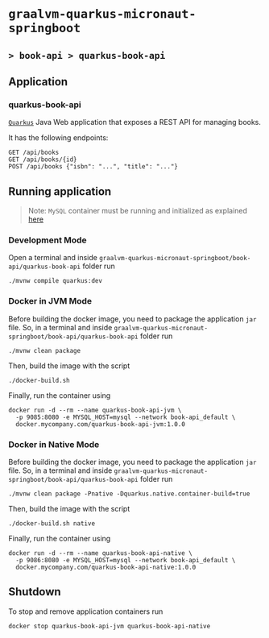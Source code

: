 # `graalvm-quarkus-micronaut-springboot`
## `> book-api > quarkus-book-api`

## Application

### quarkus-book-api

[`Quarkus`](https://quarkus.io/) Java Web application that exposes a REST API for managing books.
                                 
It has the following endpoints:
```
GET /api/books
GET /api/books/{id}
POST /api/books {"isbn": "...", "title": "..."}
```

## Running application

> Note: `MySQL` container must be running and initialized as explained [here](https://github.com/ivangfr/graalvm-quarkus-micronaut-springboot/tree/master/book-api#start-environment)

### Development Mode

Open a terminal and inside `graalvm-quarkus-micronaut-springboot/book-api/quarkus-book-api` folder run
```
./mvnw compile quarkus:dev
```

### Docker in JVM Mode

Before building the docker image, you need to package the application `jar` file. So, in a terminal and inside
`graalvm-quarkus-micronaut-springboot/book-api/quarkus-book-api` folder run
```
./mvnw clean package
```

Then, build the image with the script
```
./docker-build.sh
```

Finally, run the container using
```
docker run -d --rm --name quarkus-book-api-jvm \
  -p 9085:8080 -e MYSQL_HOST=mysql --network book-api_default \
  docker.mycompany.com/quarkus-book-api-jvm:1.0.0
```

### Docker in Native Mode

Before building the docker image, you need to package the application `jar` file. So, in a terminal and inside
`graalvm-quarkus-micronaut-springboot/book-api/quarkus-book-api` folder run
```
./mvnw clean package -Pnative -Dquarkus.native.container-build=true
```

Then, build the image with the script
```
./docker-build.sh native
```

Finally, run the container using
```
docker run -d --rm --name quarkus-book-api-native \
  -p 9086:8080 -e MYSQL_HOST=mysql --network book-api_default \
  docker.mycompany.com/quarkus-book-api-native:1.0.0
```

## Shutdown

To stop and remove application containers run
```
docker stop quarkus-book-api-jvm quarkus-book-api-native
```

